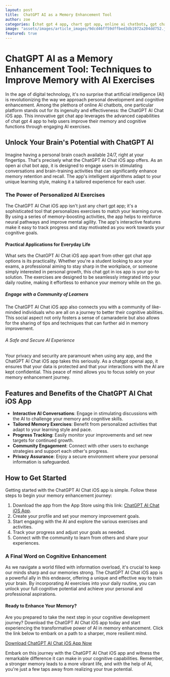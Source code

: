 ```yaml
---
layout: post
title:  ChatGPT AI as a Memory Enhancement Tool
author: zoe
categories: [chat gpt 4 app, chart gpt app, online ai chatbots, gpt chat app, open ai chat bot app, chat gpt in ios, chatgpt openai app]
image: "assets/images/article_images/9dcd46ff59dffbed3db1972a204dd752.jpg"
featured: true
---
```


# ChatGPT AI as a Memory Enhancement Tool: Techniques to Improve Memory with AI Exercises

In the age of digital technology, it's no surprise that artificial intelligence (AI) is revolutionizing the way we approach personal development and cognitive enhancement. Among the plethora of online AI chatbots, one particular platform stands out for its ingenuity and effectiveness: the ChatGPT AI Chat iOS app. This innovative gpt chat app leverages the advanced capabilities of chat gpt 4 app to help users improve their memory and cognitive functions through engaging AI exercises.

## Unlock Your Brain's Potential with ChatGPT AI

Imagine having a personal brain coach available 24/7, right at your fingertips. That's precisely what the ChatGPT AI Chat iOS app offers. As an open ai chat bot app, it is designed to engage users in stimulating conversations and brain-training activities that can significantly enhance memory retention and recall. The app's intelligent algorithms adapt to your unique learning style, making it a tailored experience for each user.

### The Power of Personalized AI Exercises

The ChatGPT AI Chat iOS app isn't just any chart gpt app; it's a sophisticated tool that personalizes exercises to match your learning curve. By using a series of memory-boosting activities, the app helps to reinforce neural pathways and improve mental agility. The app's interactive features make it easy to track progress and stay motivated as you work towards your cognitive goals.

#### Practical Applications for Everyday Life

What sets the ChatGPT AI Chat iOS app apart from other gpt chat app options is its practicality. Whether you're a student looking to ace your exams, a professional aiming to stay sharp in the workplace, or someone simply interested in personal growth, this chat gpt in ios app is your go-to solution. The exercises are designed to be seamlessly integrated into your daily routine, making it effortless to enhance your memory while on the go.

##### Engage with a Community of Learners

The ChatGPT AI Chat iOS app also connects you with a community of like-minded individuals who are all on a journey to better their cognitive abilities. This social aspect not only fosters a sense of camaraderie but also allows for the sharing of tips and techniques that can further aid in memory improvement.

###### A Safe and Secure AI Experience

Your privacy and security are paramount when using any app, and the ChatGPT AI Chat iOS app takes this seriously. As a chatgpt openai app, it ensures that your data is protected and that your interactions with the AI are kept confidential. This peace of mind allows you to focus solely on your memory enhancement journey.

## Features and Benefits of the ChatGPT AI Chat iOS App

- **Interactive AI Conversations**: Engage in stimulating discussions with the AI to challenge your memory and cognitive skills.
- **Tailored Memory Exercises**: Benefit from personalized activities that adapt to your learning style and pace.
- **Progress Tracking**: Easily monitor your improvements and set new targets for continued growth.
- **Community Engagement**: Connect with other users to exchange strategies and support each other's progress.
- **Privacy Assurance**: Enjoy a secure environment where your personal information is safeguarded.

## How to Get Started

Getting started with the ChatGPT AI Chat iOS app is simple. Follow these steps to begin your memory enhancement journey:

1. Download the app from the App Store using this link: [ChatGPT AI Chat iOS App](https://apps.apple.com/us/app/ai-ask-chat-with-ai-bots/id6472484891).
2. Create your profile and set your memory improvement goals.
3. Start engaging with the AI and explore the various exercises and activities.
4. Track your progress and adjust your goals as needed.
5. Connect with the community to learn from others and share your experiences.

### A Final Word on Cognitive Enhancement

As we navigate a world filled with information overload, it's crucial to keep our minds sharp and our memories strong. The ChatGPT AI Chat iOS app is a powerful ally in this endeavor, offering a unique and effective way to train your brain. By incorporating AI exercises into your daily routine, you can unlock your full cognitive potential and achieve your personal and professional aspirations.

#### Ready to Enhance Your Memory?

Are you prepared to take the next step in your cognitive development journey? Download the ChatGPT AI Chat iOS app today and start experiencing the transformative power of AI in memory enhancement. Click the link below to embark on a path to a sharper, more resilient mind.

[Download ChatGPT AI Chat iOS App Now](https://apps.apple.com/us/app/ai-ask-chat-with-ai-bots/id6472484891)

Embark on this journey with the ChatGPT AI Chat iOS app and witness the remarkable difference it can make in your cognitive capabilities. Remember, a stronger memory leads to a more vibrant life, and with the help of AI, you're just a few taps away from realizing your true potential.